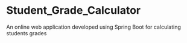 # Student_Grade_Calculator
An online web application developed using Spring Boot for calculating students grades
